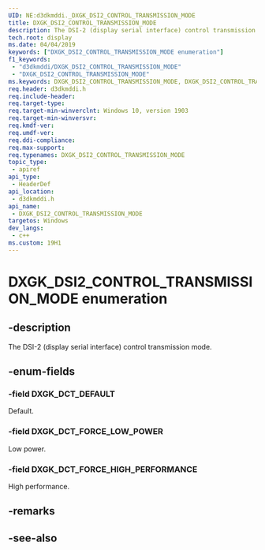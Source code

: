 ```yaml
---
UID: NE:d3dkmddi._DXGK_DSI2_CONTROL_TRANSMISSION_MODE
title: DXGK_DSI2_CONTROL_TRANSMISSION_MODE
description: The DSI-2 (display serial interface) control transmission mode.
tech.root: display
ms.date: 04/04/2019
keywords: ["DXGK_DSI2_CONTROL_TRANSMISSION_MODE enumeration"]
f1_keywords:
 - "d3dkmddi/DXGK_DSI2_CONTROL_TRANSMISSION_MODE"
 - "DXGK_DSI2_CONTROL_TRANSMISSION_MODE"
ms.keywords: DXGK_DSI2_CONTROL_TRANSMISSION_MODE, DXGK_DSI2_CONTROL_TRANSMISSION_MODE, 
req.header: d3dkmddi.h
req.include-header:
req.target-type:
req.target-min-winverclnt: Windows 10, version 1903
req.target-min-winversvr:
req.kmdf-ver:
req.umdf-ver:
req.ddi-compliance:
req.max-support:
req.typenames: DXGK_DSI2_CONTROL_TRANSMISSION_MODE
topic_type: 
 - apiref
api_type: 
 - HeaderDef
api_location: 
 - d3dkmddi.h
api_name: 
 - DXGK_DSI2_CONTROL_TRANSMISSION_MODE
targetos: Windows
dev_langs:
 - c++
ms.custom: 19H1
---
```


# DXGK_DSI2_CONTROL_TRANSMISSION_MODE enumeration

## -description

The DSI-2 (display serial interface) control transmission mode.

## -enum-fields

### -field DXGK_DCT_DEFAULT

Default.

### -field DXGK_DCT_FORCE_LOW_POWER

Low power.

### -field DXGK_DCT_FORCE_HIGH_PERFORMANCE

High performance.

## -remarks

## -see-also
